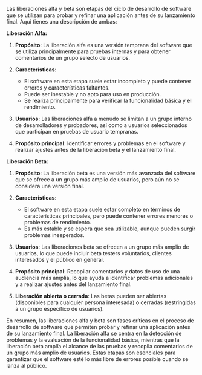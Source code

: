 Las liberaciones alfa y beta son etapas del ciclo de desarrollo de software que se utilizan para probar y refinar una aplicación antes de su lanzamiento final. Aquí tienes una descripción de ambas:

**Liberación Alfa:**

1. **Propósito**: La liberación alfa es una versión temprana del software que se utiliza principalmente para pruebas internas y para obtener comentarios de un grupo selecto de usuarios.

2. **Características**:
   - El software en esta etapa suele estar incompleto y puede contener errores y características faltantes.
   - Puede ser inestable y no apto para uso en producción.
   - Se realiza principalmente para verificar la funcionalidad básica y el rendimiento.

3. **Usuarios**: Las liberaciones alfa a menudo se limitan a un grupo interno de desarrolladores y probadores, así como a usuarios seleccionados que participan en pruebas de usuario tempranas.

4. **Propósito principal**: Identificar errores y problemas en el software y realizar ajustes antes de la liberación beta y el lanzamiento final.

**Liberación Beta:**

1. **Propósito**: La liberación beta es una versión más avanzada del software que se ofrece a un grupo más amplio de usuarios, pero aún no se considera una versión final.

2. **Características**:
   - El software en esta etapa suele estar completo en términos de características principales, pero puede contener errores menores o problemas de rendimiento.
   - Es más estable y se espera que sea utilizable, aunque pueden surgir problemas inesperados.

3. **Usuarios**: Las liberaciones beta se ofrecen a un grupo más amplio de usuarios, lo que puede incluir beta testers voluntarios, clientes interesados y el público en general.

4. **Propósito principal**: Recopilar comentarios y datos de uso de una audiencia más amplia, lo que ayuda a identificar problemas adicionales y a realizar ajustes antes del lanzamiento final.

5. **Liberación abierta o cerrada**: Las betas pueden ser abiertas (disponibles para cualquier persona interesada) o cerradas (restringidas a un grupo específico de usuarios).

En resumen, las liberaciones alfa y beta son fases críticas en el proceso de desarrollo de software que permiten probar y refinar una aplicación antes de su lanzamiento final. La liberación alfa se centra en la detección de problemas y la evaluación de la funcionalidad básica, mientras que la liberación beta amplía el alcance de las pruebas y recopila comentarios de un grupo más amplio de usuarios. Estas etapas son esenciales para garantizar que el software esté lo más libre de errores posible cuando se lanza al público.